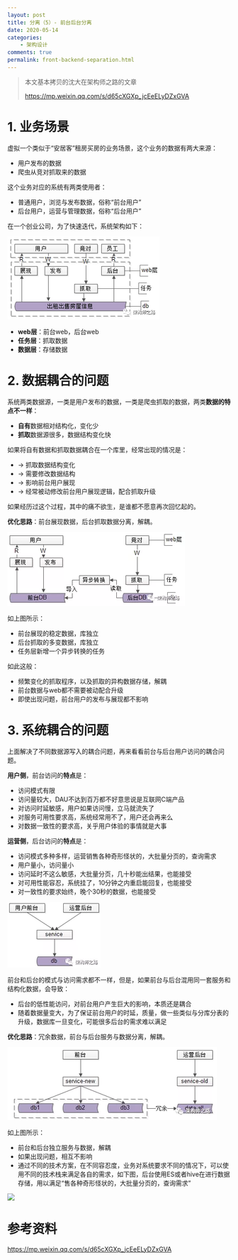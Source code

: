 ```yaml
---
layout: post
title: 分离（5）- 前台后台分离
date: 2020-05-14
categories:
    - 架构设计
comments: true
permalink: front-backend-separation.html
---
```


> 本文基本拷贝的沈大在架构师之路的文章
>
> https://mp.weixin.qq.com/s/d65cXGXp_jcEeELyDZxGVA

# 1. 业务场景

虚拟一个类似于“安居客”租房买房的业务场景，这个业务的数据有两大来源：

- 用户发布的数据
- 爬虫从竞对抓取来的数据 

这个业务对应的系统有两类使用者：

- 普通用户，浏览与发布数据，俗称“前台用户”
- 后台用户，运营与管理数据，俗称“后台用户”

在一个创业公司，为了快速迭代，系统架构如下：

![](/assets/images/posts/front-backend-separation/front-backend-separation-1.png)

- **web层**：前台web，后台web
- **任务层**：抓取数据
- **数据层**：存储数据

# 2. 数据耦合的问题

系统两类数据源，一类是用户发布的数据，一类是爬虫抓取的数据，两类**数据的特点不一样**：

- **自有**数据相对结构化，变化少
- **抓取**数据源很多，数据结构变化快

 如果将自有数据和抓取数据耦合在一个库里，经常出现的情况是：

- -> 抓取数据结构变化
- -> 需要修改数据结构
- -> 影响前台用户展现
- -> 经常被动修改前台用户展现逻辑，配合抓取升级

如果经历过这个过程，其中的痛不欲生，是谁都不愿意再次回忆起的。

**优化思路**：前台展现数据，后台抓取数据分离，解耦。

![](/assets/images/posts/front-backend-separation/front-backend-separation-2.png)

如上图所示：

- 前台展现的稳定数据，库独立
- 后台抓取的多变数据，库独立
- 任务层新增一个异步转换的任务

如此这般：

- 频繁变化的抓取程序，以及抓取的异构数据存储，解耦
- 前台数据与web都不需要被动配合升级
- 即使出现问题，前台用户的发布与展现都不影响

# 3. 系统耦合的问题

上面解决了不同数据源写入的耦合问题，再来看看前台与后台用户访问的耦合问题。

 **用户侧**，前台访问的**特点**是：

- 访问模式有限
- 访问量较大，DAU不达到百万都不好意思说是互联网C端产品
- 对访问时延敏感，用户如果访问慢，立马就流失了
- 对服务可用性要求高，系统经常用不了，用户还会再来么
- 对数据一致性的要求高，关乎用户体验的事情就是大事

 **运营侧**，后台访问的**特点**是：

- 访问模式多种多样，运营销售各种奇形怪状的，大批量分页的，查询需求
- 用户量小，访问量小
- 访问延时不这么敏感，大批量分页，几十秒能出结果，也能接受
- 对可用性能容忍，系统挂了，10分钟之内重启能回复，也能接受
- 对一致性的要求始终，晚个30秒的数据，也能接受

![](/assets/images/posts/front-backend-separation/front-backend-separation-3.png)

前台和后台的模式与访问需求都不一样，但是，如果前台与后台混用同一套服务和结构化数据，会导致：

- 后台的低性能访问，对前台用户产生巨大的影响，本质还是耦合
- 随着数据量变大，为了保证前台用户的时延，质量，做一些类似与分库分表的升级，数据库一旦变化，可能很多后台的需求难以满足

**优化思路**：冗余数据，前台与后台服务与数据分离，解耦。

![](/assets/images/posts/front-backend-separation/front-backend-separation-4.png)

如上图所示：

- 前台和后台独立服务与数据，解耦
- 如果出现问题，相互不影响
- 通过不同的技术方案，在不同容忍度，业务对系统要求不同的情况下，可以使用不同的技术栈来满足各自的需求，如下图，后台使用ES或者hive在进行数据存储，用以满足“售各种奇形怪状的，大批量分页的，查询需求”

![](/assets/images/posts/front-backend-separation/front-backend-separation-5.png)

# 参考资料

https://mp.weixin.qq.com/s/d65cXGXp_jcEeELyDZxGVA

